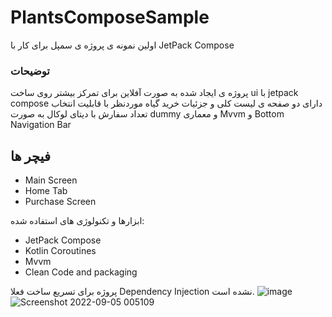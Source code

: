 # PlantsComposeSample

اولین نمونه ی پروژه ی سمپل برای کار با JetPack Compose

### توضیحات
پروژه ی ایجاد شده به صورت آفلاین برای تمرکز بیشتر روی ساخت ui با jetpack compose
دارای دو صفحه ی لیست کلی و جزئیات خرید گیاه موردنظر با قابلیت انتخاب تعداد سفارش
با دیتای لوکال به صورت dummy و معماری Mvvm و Bottom Navigation Bar

## فیچر ها
- Main Screen
- Home Tab
- Purchase Screen

ابزارها و تکنولوژی های استفاده شده:
- JetPack Compose
- Kotlin Coroutines
- Mvvm
- Clean Code and packaging

پروژه برای تسریع ساخت فعلا Dependency Injection نشده است.
![image](https://user-images.githubusercontent.com/74027887/188332033-95bd9e74-5f3f-44fe-a6b2-783dac10bc53.png)
![Screenshot 2022-09-05 005109](https://user-images.githubusercontent.com/74027887/188332053-1526da4d-0371-46b2-8e19-4e07828a0259.png)
